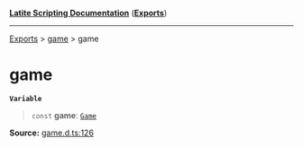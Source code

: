 [**Latite Scripting Documentation**](../../README.md) ([**Exports**](../../exports.md))

---

[Exports](../../exports.md) > [game](../index.md) > game

# game

**`Variable`**

> `const` **game**: [`Game`](../interfaces/interface.Game.md)

**Source:** [game.d.ts:126](https://github.com/EpiclyRaspberry/latitescripting.github.io/blob/0717eac/definitions/game.d.ts#L126)
